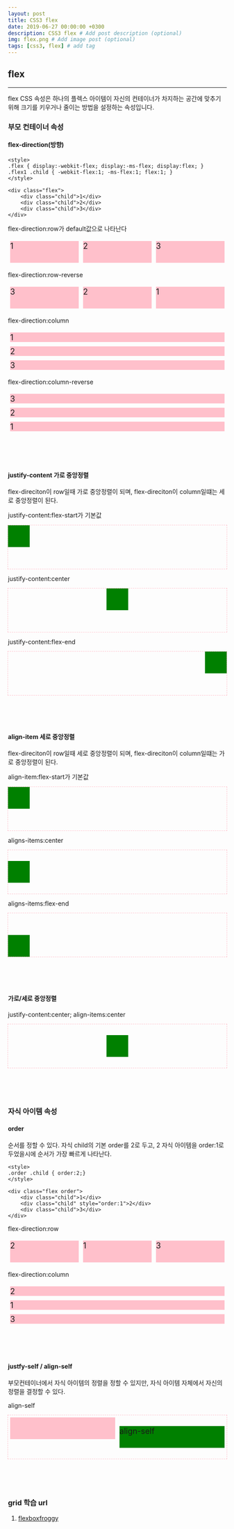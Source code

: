 ```yaml
---
layout: post
title: CSS3 flex
date: 2019-06-27 00:00:00 +0300
description: CSS3 flex # Add post description (optional)
img: flex.png # Add image post (optional)
tags: [css3, flex] # add tag
---
```

<style>
.flex { display:-webkit-flex; display:-ms-flex; display:flex; }
.child { height:50px; margin:5px; font-size:1.3em; background:pink; }
.box { width:50px; height:50px; background:green; }

.flex .child { -webkit-flex:1; -ms-flex:1; flex:1;}
.order .child { order:2;}

.flex2 { height:100px; outline:1px dashed pink }
</style>


## flex
***
flex CSS 속성은 하나의 플렉스 아이템이 자신의 컨테이너가 차지하는 공간에 맞추기 위해 크기를 키우거나 줄이는 방법을 설정하는 속성입니다.


### 부모 컨테이너 속성
#### flex-direction(방향)
```
<style>
.flex { display:-webkit-flex; display:-ms-flex; display:flex; } 
.flex1 .child { -webkit-flex:1; -ms-flex:1; flex:1; }
</style>

<div class="flex">
    <div class="child">1</div>
    <div class="child">2</div>
    <div class="child">3</div>
</div>
```
flex-direction:row가 default값으로 나타난다
<div class="flex">
    <div class="child">1</div>
    <div class="child">2</div>
    <div class="child">3</div>
</div>

flex-direction:row-reverse
<div class="flex" style="flex-direction:row-reverse">
    <div class="child">1</div>
    <div class="child">2</div>
    <div class="child">3</div>
</div>

flex-direction:column
<div class="flex" style="flex-direction:column">
    <div class="child">1</div>
    <div class="child">2</div>
    <div class="child">3</div>
</div>

flex-direction:column-reverse
<div class="flex" style="flex-direction:column-reverse">
    <div class="child">1</div>
    <div class="child">2</div>
    <div class="child">3</div>
</div>

<br><br><br>
#### justify-content 가로 중앙정렬
flex-direciton이 row일때 가로 중앙정렬이 되며, flex-direciton이 column일떄는 세로 중앙정렬이 된다.


justify-content:flex-start가 기본값
<div class="flex flex2">
    <div class="box"></div>
</div>

justify-content:center
<div class="flex flex2" style="justify-content:center">
    <div class="box"></div>
</div>

justify-content:flex-end
<div class="flex flex2" style="justify-content:flex-end">
    <div class="box"></div>
</div>

<br><br><br>
#### align-item 세로 중앙정렬
flex-direciton이 row일때 세로 중앙정렬이 되며, flex-direciton이 column일떄는 가로 중앙정렬이 된다.

align-item:flex-start가 기본값
<div class="flex flex2">
    <div class="box"></div>
</div>

aligns-items:center
<div class="flex flex2" style="align-items:center">
    <div class="box"></div>
</div>

aligns-items:flex-end
<div class="flex flex2" style="align-items:flex-end">
    <div class="box"></div>
</div>


<br><br><br>
#### 가로/세로 중앙정렬
justify-content:center; align-items:center
<div class="flex flex2" style="justify-content:center;align-items:center">
    <div class="box"></div>
</div>


<br><br><br>
### 자식 아이템 속성
#### order
순서를 정할 수 있다.
자식 child의 기본 order를 2로 두고, 2 자식 아이템을 order:1로 두었을시에 순서가 가장 빠르게 나타난다.
```
<style>
.order .child { order:2;}
</style>

<div class="flex order">
    <div class="child">1</div>
    <div class="child" style="order:1">2</div>
    <div class="child">3</div>
</div>
```
flex-direction:row
<div class="flex order">
    <div class="child">1</div>
    <div class="child" style="order:1">2</div>
    <div class="child">3</div>
</div>

flex-direction:column
<div class="flex order" style="flex-direction:column">
    <div class="child">1</div>
    <div class="child" style="order:1">2</div>
    <div class="child">3</div>
</div>

<br><br><br>
#### justfy-self / align-self
부모컨테이너에서 자식 아이템의 정렬을 정할 수 있지만, 자식 아이템 자체에서 자신의 정렬을 결정할 수 있다.

align-self
<div class="flex flex2">
    <div class="child"></div>
    <div class="child box" style="align-self:center">align-self</div>
</div>








<br><br><br>
### grid 학습 url
1. [flexboxfroggy](https://flexboxfroggy.com/#ko)


